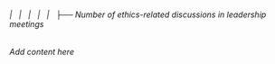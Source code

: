 ###### |   |   |   |   |   ├── Number of ethics-related discussions in leadership meetings

*Add content here*